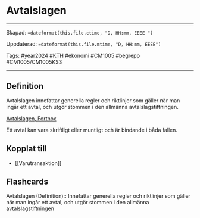 # Avtalslagen

---
Skapad: `=dateformat(this.file.ctime, "D, HH:mm, EEEE ")`

Uppdaterad: `=dateformat(this.file.mtime, "D, HH:mm, EEEE")`

Tags: #year2024 #KTH #ekonomi #CM1005 #begrepp #CM1005/CM1005KS3

---

## Definition

Avtalslagen innefattar generella regler och riktlinjer som gäller när man ingår ett avtal, och utgör stommen i den allmänna avtalslagstiftningen.

[Avtalslagen, Fortnox](https://www.fortnox.se/fortnox-foretagsguide/ekonomisk-ordlista/avtalslagen)

Ett avtal kan vara skriftligt eller muntligt och är bindande i båda fallen.

## Kopplat till

- [[Varutransaktion]]

## Flashcards

Avtalslagen (Definition):: Innefattar generella regler och riktlinjer som gäller när man ingår ett avtal, och utgör stommen i den allmänna avtalslagstiftningen
<!--SR:!2024-03-13,18,250!2024-03-06,4,270-->
